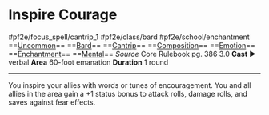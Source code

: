 # Inspire Courage
#pf2e/focus_spell/cantrip_1 #pf2e/class/bard #pf2e/school/enchantment 
==[Uncommon](../../../rules/traits/uncommon.md)== ==[Bard](../../../rules/traits/bard.md)== ==[Cantrip](../../../rules/traits/cantrip.md)== ==[Composition](../../../rules/traits/composition.md)== ==[Emotion](../../../rules/traits/emotion.md)== ==[Enchantment](../../../rules/traits/enchantment.md)== ==[Mental](../../../rules/traits/mental.md)==
*Source* Core Rulebook pg. 386 3.0
**Cast** ► verbal
**Area** 60-foot emanation
**Duration** 1 round

---
You inspire your allies with words or tunes of encouragement. You and all allies in the area gain a +1 status bonus to attack rolls, damage rolls, and saves against fear effects.